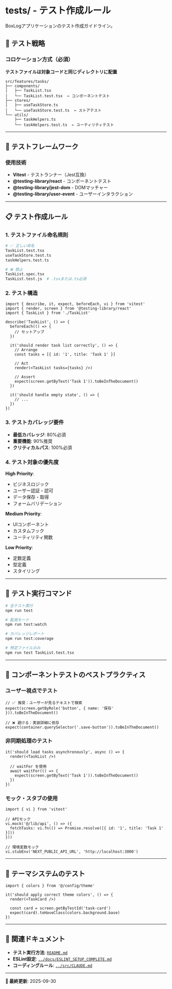 # tests/ - テスト作成ルール

BoxLogアプリケーションのテスト作成ガイドライン。

## 🧪 テスト戦略

### コロケーション方式（必須）
**テストファイルは対象コードと同じディレクトリに配置**

```
src/features/tasks/
├── components/
│   ├── TaskList.tsx
│   └── TaskList.test.tsx  ← コンポーネントテスト
├── stores/
│   ├── useTaskStore.ts
│   └── useTaskStore.test.ts  ← ストアテスト
└── utils/
    ├── taskHelpers.ts
    └── taskHelpers.test.ts  ← ユーティリティテスト
```

---

## 🎯 テストフレームワーク

### 使用技術
- **Vitest** - テストランナー（Jest互換）
- **@testing-library/react** - コンポーネントテスト
- **@testing-library/jest-dom** - DOMマッチャー
- **@testing-library/user-event** - ユーザーインタラクション

---

## 📋 テスト作成ルール

### 1. テストファイル命名規則
```bash
# ✅ 正しい命名
TaskList.test.tsx
useTaskStore.test.ts
taskHelpers.test.ts

# ❌ 禁止
TaskList.spec.tsx
TaskList.test.js  # .tsxまたは.ts必須
```

### 2. テスト構造
```tsx
import { describe, it, expect, beforeEach, vi } from 'vitest'
import { render, screen } from '@testing-library/react'
import { TaskList } from './TaskList'

describe('TaskList', () => {
  beforeEach(() => {
    // セットアップ
  })

  it('should render task list correctly', () => {
    // Arrange
    const tasks = [{ id: '1', title: 'Task 1' }]

    // Act
    render(<TaskList tasks={tasks} />)

    // Assert
    expect(screen.getByText('Task 1')).toBeInTheDocument()
  })

  it('should handle empty state', () => {
    // ...
  })
})
```

### 3. テストカバレッジ要件
- **最低カバレッジ**: 80%必須
- **重要機能**: 90%推奨
- **クリティカルパス**: 100%必須

### 4. テスト対象の優先度
**High Priority**:
- ビジネスロジック
- ユーザー認証・認可
- データ保存・取得
- フォームバリデーション

**Medium Priority**:
- UIコンポーネント
- カスタムフック
- ユーティリティ関数

**Low Priority**:
- 定数定義
- 型定義
- スタイリング

---

## 🔧 テスト実行コマンド

```bash
# 全テスト実行
npm run test

# 監視モード
npm run test:watch

# カバレッジレポート
npm run test:coverage

# 特定ファイルのみ
npm run test TaskList.test.tsx
```

---

## 📝 コンポーネントテストのベストプラクティス

### ユーザー視点でテスト
```tsx
// ✅ 推奨：ユーザーが見るテキストで検索
expect(screen.getByRole('button', { name: '保存' })).toBeInTheDocument()

// ❌ 避ける：実装詳細に依存
expect(container.querySelector('.save-button')).toBeInTheDocument()
```

### 非同期処理のテスト
```tsx
it('should load tasks asynchronously', async () => {
  render(<TaskList />)

  // waitFor を使用
  await waitFor(() => {
    expect(screen.getByText('Task 1')).toBeInTheDocument()
  })
})
```

### モック・スタブの使用
```tsx
import { vi } from 'vitest'

// APIモック
vi.mock('@/lib/api', () => ({
  fetchTasks: vi.fn(() => Promise.resolve([{ id: '1', title: 'Task 1' }]))
}))

// 環境変数モック
vi.stubEnv('NEXT_PUBLIC_API_URL', 'http://localhost:3000')
```

---

## 🎨 テーマシステムのテスト

```tsx
import { colors } from '@/config/theme'

it('should apply correct theme colors', () => {
  render(<TaskCard />)

  const card = screen.getByTestId('task-card')
  expect(card).toHaveClass(colors.background.base)
})
```

---

## 🔗 関連ドキュメント

- **テスト実行方法**: [`README.md`](./README.md)
- **ESLint設定**: [`../docs/ESLINT_SETUP_COMPLETE.md`](../docs/ESLINT_SETUP_COMPLETE.md)
- **コーディングルール**: [`../src/CLAUDE.md`](../src/CLAUDE.md)

---

**📖 最終更新**: 2025-09-30
